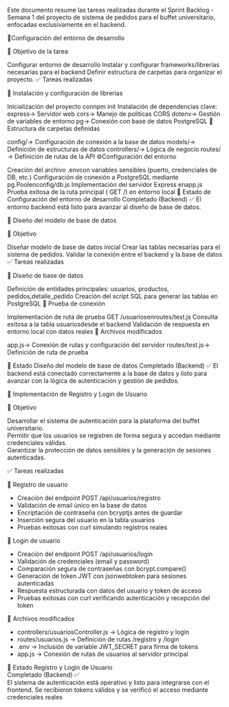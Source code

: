 Este documento resume las tareas realizadas durante el Sprint Backlog - Semana 1 del proyecto de sistema de pedidos para el buffet universitario, enfocadas exclusivamente en el backend.

🧾Configuración del entorno de desarrollo

🎯 Objetivo de la tarea

Configurar entorno de desarrollo
Instalar y configurar frameworks/librerías necesarias para el backend
Definir estructura de carpetas para organizar el proyecto.
✅ Tareas realizadas

🔧 Instalación y configuración de librerías

Inicialización del proyecto connpm init
Instalación de dependencias clave:
express→ Servidor web
cors→ Manejo de políticas CORS
dotenv→ Gestión de variables de entorno
pg→ Conexión con base de datos PostgreSQL
📁 Estructura de carpetas definidas

config/→ Configuración de conexión a la base de datos
models/→ Definición de estructuras de datos
controllers/→ Lógica de negocio
routes/→ Definición de rutas de la API
⚙️Configuración del entorno

Creación del archivo .envcon variables sensibles (puerto, credenciales de DB, etc.)
Configuración de conexión a PostgreSQL mediante pg.Poolenconfig/db.js
Implementación del servidor Express enapp.js
Prueba exitosa de la ruta principal ( GET /) en entorno local
📌 Estado de Configuración del entorno de desarrollo Completado (Backend) ✅
El entorno backend está listo para avanzar al diseño de base de datos.

🧾 Diseño del modelo de base de datos

🎯 Objetivo

Diseñar modelo de base de datos inicial
Crear las tablas necesarias para el sistema de pedidos.
Validar la conexión entre el backend y la base de datos
✅ Tareas realizadas

🧱 Diseño de base de datos

Definición de entidades principales: usuarios, productos, pedidos,detalle_pedido
Creación del script SQL para generar las tablas en PostgreSQL
🧪 Prueba de conexión

Implementación de ruta de prueba GET /usuariosenroutes/test.js
Consulta exitosa a la tabla usuariosdesde el backend
Validación de respuesta en entorno local con datos reales
📁 Archivos modificados

app.js→ Conexión de rutas y configuración del servidor
routes/test.js→ Definición de ruta de prueba

📌 Estado Diseño del modelo de base de datos
Completado (Backend) ✅
El backend está conectado correctamente a la base de datos y listo para avanzar con la lógica de autenticación y gestión de pedidos.

🧾 Implementación de Registro y Login de Usuario

🎯 Objetivo

Desarrollar el sistema de autenticación para la plataforma del buffet universitario.  
Permitir que los usuarios se registren de forma segura y accedan mediante credenciales válidas.  
Garantizar la protección de datos sensibles y la generación de sesiones autenticadas.

✅ Tareas realizadas

🔐 Registro de usuario

- Creación del endpoint POST /api/usuarios/registro
- Validación de email único en la base de datos
- Encriptación de contraseña con bcryptjs antes de guardar
- Inserción segura del usuario en la tabla usuarios
- Pruebas exitosas con curl simulando registros reales

🔑 Login de usuario

- Creación del endpoint POST /api/usuarios/login
- Validación de credenciales (email y password)
- Comparación segura de contraseñas con bcrypt.compare()
- Generación de token JWT con jsonwebtoken para sesiones autenticadas
- Respuesta estructurada con datos del usuario y token de acceso
- Pruebas exitosas con curl verificando autenticación y recepción del token

📁 Archivos modificados

- controllers/usuariosController.js → Lógica de registro y login
- routes/usuarios.js → Definición de rutas /registro y /login
- .env → Inclusión de variable JWT_SECRET para firma de tokens
- app.js → Conexión de rutas de usuarios al servidor principal

📌 Estado Registro y Login de Usuario  
Completado (Backend) ✅  
El sistema de autenticación está operativo y listo para integrarse con el frontend. Se recibieron tokens válidos y se verificó el acceso mediante credenciales reales

